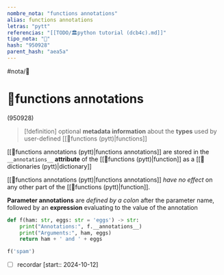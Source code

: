 ```yaml
---
nombre_nota: "functions annotations"
alias: functions annotations
letras: "pytt"
referencias: "[[TODO/🏛️python tutorial (dcb4c).md]]"
tipo_nota: "📑"
hash: "950928"
parent_hash: "aea5a"
---
```


#nota/📑

# 📑functions annotations
<div class="hash">(950928)</div>


> [!definition] 
optional __metadata information__ about the __types__ used by user-defined [[📑functions (pytt)|functions]]



[[📑functions annotations (pytt)|functions annotations]] are stored in the `__annotations__` __attribute__ of the [[📑functions (pytt)|function]] as a [[📑dictionaries (pytt)|dictionary]]   

[[📑functions annotations (pytt)|functions annotations]] _have no effect_ on any other part of the  [[📑functions (pytt)|function]]. 


__Parameter annotations__ are _defined by a colon_ after the parameter name, followed by an __expression__ evaluating to the value of the annotation

```python
def f(ham: str, eggs: str = 'eggs') -> str:
    print("Annotations:", f.__annotations__)
    print("Arguments:", ham, eggs)
    return ham + ' and ' + eggs

f('spam')
```

- [ ] recordar  [start:: 2024-10-12]